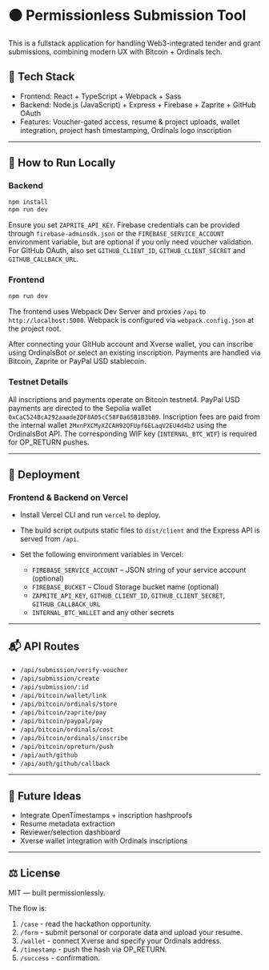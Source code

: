 # 🟠 Permissionless Submission Tool

This is a fullstack application for handling Web3-integrated tender and grant submissions, combining modern UX with Bitcoin + Ordinals tech.

## 🔧 Tech Stack

- Frontend: React + TypeScript + Webpack + Sass
- Backend: Node.js (JavaScript) + Express + Firebase + Zaprite + GitHub OAuth
- Features: Voucher-gated access, resume & project uploads, wallet integration, project hash timestamping, Ordinals logo inscription

---

## 🚀 How to Run Locally

### Backend
```bash
npm install
npm run dev
```

Ensure you set `ZAPRITE_API_KEY`. Firebase credentials can be provided through
`firebase-adminsdk.json` or the `FIREBASE_SERVICE_ACCOUNT` environment
variable, but are optional if you only need voucher validation. For GitHub
OAuth, also set `GITHUB_CLIENT_ID`, `GITHUB_CLIENT_SECRET` and
`GITHUB_CALLBACK_URL`.


### Frontend
```bash
npm run dev
```

The frontend uses Webpack Dev Server and proxies `/api` to `http://localhost:5000`.
Webpack is configured via `webpack.config.json` at the project root.

After connecting your GitHub account and Xverse wallet, you can inscribe using
OrdinalsBot or select an existing inscription. Payments are handled via Bitcoin,
Zaprite or PayPal USD stablecoin.

### Testnet Details

All inscriptions and payments operate on Bitcoin testnet4. PayPal USD payments
are directed to the Sepolia wallet `0xCaC524BcA292aaade2DF8A05cC58F0a65B1B3bB9`.
Inscription fees are paid from the internal wallet
`2MxnPXCMyXZCAH92QFUpf6ELaqV2EU4d4b2` using the OrdinalsBot API. The
corresponding WIF key (`INTERNAL_BTC_WIF`) is required for OP_RETURN pushes.

---

## 🔐 Deployment

### Frontend & Backend on Vercel
- Install Vercel CLI and run `vercel` to deploy.
- The build script outputs static files to `dist/client` and the Express API is served from `/api`.
- Set the following environment variables in Vercel:

  - `FIREBASE_SERVICE_ACCOUNT` – JSON string of your service account (optional)
  - `FIREBASE_BUCKET` – Cloud Storage bucket name (optional)
  - `ZAPRITE_API_KEY`, `GITHUB_CLIENT_ID`, `GITHUB_CLIENT_SECRET`, `GITHUB_CALLBACK_URL`
  - `INTERNAL_BTC_WALLET` and any other secrets

---

## 📬 API Routes

- `/api/submission/verify-voucher`
- `/api/submission/create`
- `/api/submission/:id`
- `/api/bitcoin/wallet/link`
- `/api/bitcoin/ordinals/store`
- `/api/bitcoin/zaprite/pay`
- `/api/bitcoin/paypal/pay`
- `/api/bitcoin/ordinals/cost`
- `/api/bitcoin/ordinals/inscribe`
- `/api/bitcoin/opreturn/push`
- `/api/auth/github`
- `/api/auth/github/callback`

---

## 🧠 Future Ideas

- Integrate OpenTimestamps + inscription hashproofs
- Resume metadata extraction
- Reviewer/selection dashboard
- Xverse wallet integration with Ordinals inscriptions

---

## ⚖️ License
MIT — built permissionlessly.

The flow is:
1. `/case` - read the hackathon opportunity.
2. `/form` - submit personal or corporate data and upload your resume.
3. `/wallet` - connect Xverse and specify your Ordinals address.
4. `/timestamp` - push the hash via OP_RETURN.
5. `/success` - confirmation.
